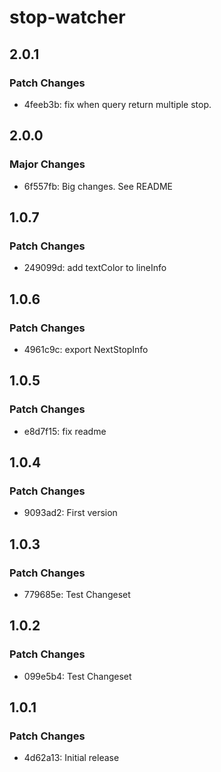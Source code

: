 # stop-watcher

## 2.0.1

### Patch Changes

- 4feeb3b: fix when query return multiple stop.

## 2.0.0

### Major Changes

- 6f557fb: Big changes. See README

## 1.0.7

### Patch Changes

- 249099d: add textColor to lineInfo

## 1.0.6

### Patch Changes

- 4961c9c: export NextStopInfo

## 1.0.5

### Patch Changes

- e8d7f15: fix readme

## 1.0.4

### Patch Changes

- 9093ad2: First version

## 1.0.3

### Patch Changes

- 779685e: Test Changeset

## 1.0.2

### Patch Changes

- 099e5b4: Test Changeset

## 1.0.1

### Patch Changes

- 4d62a13: Initial release
